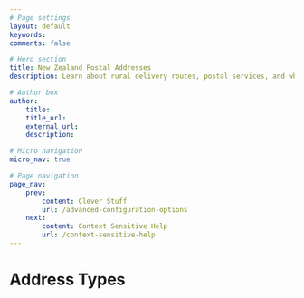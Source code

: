 ```yaml
---
# Page settings
layout: default
keywords:
comments: false

# Hero section
title: New Zealand Postal Addresses
description: Learn about rural delivery routes, postal services, and why suburbs must be specified unless they're not needed.

# Author box
author:
    title:
    title_url:
    external_url:
    description:

# Micro navigation
micro_nav: true

# Page navigation
page_nav:
    prev:
        content: Clever Stuff
        url: /advanced-configuration-options
    next:
        content: Context Sensitive Help
        url: /context-sensitive-help
---
```


# Address Types

